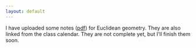 ```yaml
---
layout: default
---
```


I have uploaded some notes ([pdf](eucl-geom-notes.pdf)) for Euclidean geometry. They are also linked from the class calendar. They are not complete yet, but I'll finish them soon.
